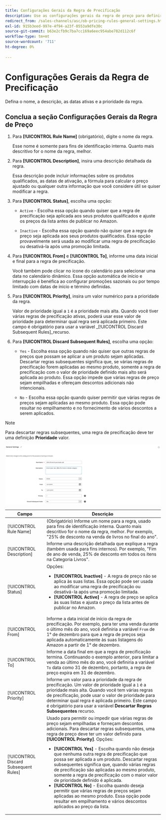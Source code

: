 ```yaml
---
title: Configurações Gerais da Regra de Precificação
description: Use as configurações gerais da regra de preço para definir as características principais de uma regra de preço de lista.
redirect_from: /sales-channels/asc/ob-pricing-rules-general-settings.html
exl-id: 915b3eed-997e-4f94-a23f-0553a9dfe30c
source-git-commit: b63e2cfb9c7ba7cc169a6eec954abe782d112c6f
workflow-type: tm+mt
source-wordcount: '711'
ht-degree: 0%

---
```


# Configurações Gerais da Regra de Precificação

Defina o nome, a descrição, as datas ativas e a prioridade da regra.

## Conclua a seção Configurações Gerais da Regra de Preço

1. Para **[!UICONTROL Rule Name]** (obrigatório), digite o nome da regra.

   Esse nome é somente para fins de identificação interna. Quanto mais descritivo for o nome da regra, melhor.

1. Para **[!UICONTROL Description]**, insira uma descrição detalhada da regra.

   Essa descrição pode incluir informações sobre os produtos qualificados, as datas de ativação, a fórmula para calcular o preço ajustado ou qualquer outra informação que você considere útil se quiser modificar a regra.

1. Para **[!UICONTROL Status]**, escolha uma opção:

   - `Active` - Escolha essa opção quando quiser que a regra de precificação seja aplicada aos seus produtos qualificados e ajuste os preços da lista antes de publicar no Amazon.

   - `Inactive` - Escolha essa opção quando não quiser que a regra de preço seja aplicada aos seus produtos qualificados. Essa opção provavelmente será usada ao modificar uma regra de precificação ou desativá-la após uma promoção limitada.

1. Para **[!UICONTROL From]** e **[!UICONTROL To]**, informe uma data inicial e final para a regra de precificação.

   Você também pode clicar no ícone do calendário para selecionar uma data no calendário dinâmico. Essa opção automática de início e interrupção é benéfica ao configurar promoções sazonais ou por tempo limitado com datas de início e término definidas.

1. Para **[!UICONTROL Priority]**, insira um valor numérico para a prioridade da regra.

   Valor de prioridade igual a `1` é a prioridade mais alta. Quando você tiver várias regras de precificação ativas, poderá usar esse valor de prioridade para determinar qual regra será aplicada primeiro. Este campo é obrigatório para usar a variável _[!UICONTROL Discard Subsequent Rules]_recurso.

1. Para **[!UICONTROL Discard Subsequent Rules]**, escolha uma opção:

   - `Yes` - Escolha essa opção quando não quiser que outras regras de preços que possam se aplicar a um produto sejam aplicadas. Descartar regras subsequentes significa que, se várias regras de precificação forem aplicadas ao mesmo produto, somente a regra de precificação com o valor de prioridade definido mais alto será aplicada ao produto. Essa opção impede que várias regras de preço sejam empilhadas e ofereçam descontos adicionais não intencionais.

   - `No` - Escolha essa opção quando quiser permitir que várias regras de preços sejam aplicadas ao mesmo produto. Essa opção pode resultar no empilhamento e no fornecimento de vários descontos a serem aplicados.

>[!NOTE]
>
>Para descartar regras subsequentes, uma regra de precificação deve ter uma definição **Prioridade** valor.

![Configurações gerais da regra de preço](assets/amazon-pricing-rule-general.png)

| Campo | Descrição |
|---|---|
| [!UICONTROL Rule Name] | (Obrigatório) Informe um nome para a regra, usado para fins de identificação interna. Quanto mais descritivo for o nome da regra, melhor. Por exemplo, &quot;25% de desconto na venda de livros no final do ano&quot;. |
| [!UICONTROL Description] | Informe uma descrição detalhada que explique a regra (também usada para fins internos). Por exemplo, &quot;Fim de ano de venda, 25% de desconto em todos os itens na Categoria Livros&quot;. |
| [!UICONTROL Status] | Opções:<ul><li>**[!UICONTROL Inactive]** - A regra de preço não se aplica às suas listas. Essa opção pode ser usada ao modificar uma regra de precificação ou desativá-la após uma promoção limitada.</li><li>**[!UICONTROL Active]** - A regra de preço se aplica às suas listas e ajusta o preço da lista antes de publicar no Amazon.</li></ul> |
| [!UICONTROL From] | Informe a data inicial de início da regra de precificação. Por exemplo, para ter uma venda durante o último mês do ano, você definiria a variável `From` de 1° de dezembro para que a regra de preços seja aplicada automaticamente às suas listagens do Amazon a partir de 1° de dezembro. |
| [!UICONTROL To] | Informe a data final em que a regra de precificação termina. Continuando o exemplo anterior, para limitar a venda ao último mês do ano, você definiria a variável `To` data como 31 de dezembro, portanto, a regra de preço expira em 31 de dezembro. |
| [!UICONTROL Priority] | Informe um valor para a prioridade da regra de precificação. Um valor de prioridade igual a `1` é a prioridade mais alta. Quando você tem várias regras de precificação, pode usar o valor de prioridade para determinar qual regra é aplicada primeiro. Este campo é obrigatório para usar a variável **Descartar Regras Subsequentes** recurso. |
| [!UICONTROL Discard Subsequent Rules] | Usado para permitir ou impedir que várias regras de preço sejam empilhadas e forneçam descontos adicionais. Para descartar regras subsequentes, uma regra de preço deve ter um valor definido para **[!UICONTROL Priority]**. Opções:<ul><li>**[!UICONTROL Yes]** - Escolha quando não deseja que nenhuma outra regra de precificação que possa ser aplicada a um produto. Descartar regras subsequentes significa que, quando várias regras de precificação são aplicadas ao mesmo produto, somente a regra de precificação com o maior valor de prioridade definido é aplicada.</li><li>**[!UICONTROL No]** - Escolha quando deseja permitir que várias regras de preços sejam aplicadas ao mesmo produto. Essa opção pode resultar em empilhamento e vários descontos aplicados ao preço da lista.</li></ul> |
